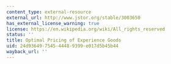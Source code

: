 ```yaml
---
content_type: external-resource
external_url: http://www.jstor.org/stable/3003650
has_external_license_warning: true
license: https://en.wikipedia.org/wiki/All_rights_reserved
status: ''
title: Optimal Pricing of Experience Goods
uid: 24d93649-7545-4448-9399-e017d5b45b44
wayback_url: ''
---
```

